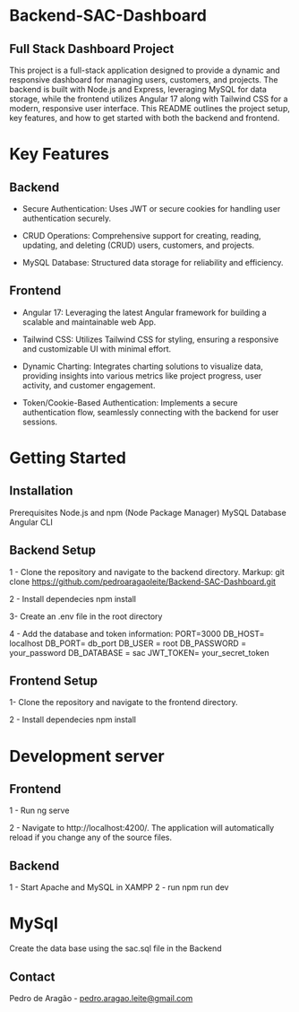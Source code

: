 ﻿# Backend-SAC-Dashboard

## Full Stack Dashboard Project
This project is a full-stack application designed to provide a dynamic and responsive dashboard for managing users, customers, and projects. The backend is built with Node.js and Express, leveraging MySQL for data storage, while the frontend utilizes Angular 17 along with Tailwind CSS for a modern, responsive user interface. This README outlines the project setup, key features, and how to get started with both the backend and frontend.

# Key Features


## Backend

* Secure Authentication: Uses JWT or secure cookies for handling user authentication securely.

* CRUD Operations: Comprehensive support for creating, reading, updating, and deleting (CRUD) users, customers, and projects.

* MySQL Database: Structured data storage for reliability and efficiency.


## Frontend

* Angular 17: Leveraging the latest Angular framework for building a scalable and maintainable web App.

* Tailwind CSS: Utilizes Tailwind CSS for styling, ensuring a responsive and customizable UI with minimal effort.

* Dynamic Charting: Integrates charting solutions to visualize data, providing insights into various metrics like project progress, user activity, and customer engagement.

* Token/Cookie-Based Authentication: Implements a secure authentication flow, seamlessly connecting with the backend for user sessions.


# Getting Started

## Installation

Prerequisites
Node.js and npm (Node Package Manager)
MySQL Database
Angular CLI

## Backend Setup

1 - Clone the repository and navigate to the backend directory.
Markup: git clone https://github.com/pedroaragaoleite/Backend-SAC-Dashboard.git

2 - Install dependecies
npm install

3- Create an .env file in the root directory

4 - Add the database and token information:
PORT=3000
DB_HOST= localhost
DB_PORT= db_port
DB_USER = root
DB_PASSWORD = your_password
DB_DATABASE = sac
JWT_TOKEN= your_secret_token


## Frontend Setup

1-  Clone the repository and navigate to the frontend directory.

2 - Install dependecies
npm install


# Development server

## Frontend

1 - Run ng serve

2 - Navigate to http://localhost:4200/. The application will automatically reload if you change any of the source files.

## Backend

1 - Start Apache and MySQL in XAMPP
2 - run npm run dev

# MySql
Create the data base using the sac.sql file in the Backend


## Contact
Pedro de Aragão - pedro.aragao.leite@gmail.com
